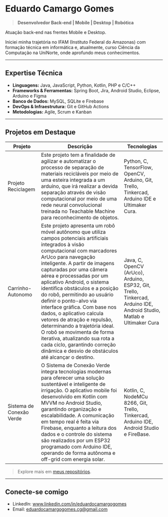 # Eduardo Camargo Gomes

> **Desenvolvedor Back-end | Mobile | Desktop | Robótica**

Atuação back-end nas frentes Mobile e Desktop.

Iniciei minha trajetória no IFAM (Instituto Federal do Amazonas) com formação técnica em informática e, atualmente, curso Ciência da Computação na UniNorte, onde aprofundo meus conhecimentos.

---

## Expertise Técnica

- **Linguagens:** Java, JavaScript, Python, Kotlin, PHP e C/C++  
- **Frameworks & Ferramentas:** Spring Boot, Jira, Android Studio, Eclipse, Arduino e Figma
- **Banco de Dados:** MySQL, SQLite e Firebase
- **DevOps & Infraestrutura:** Git e GitHub Actions
- **Metodologias:** Agile, Scrum e Kanban  

---

## Projetos em Destaque

| Projeto | Descrição | Tecnologias |
|--------|-----------|-------------|
| Projeto Reciclagem | Este projeto tem a finalidade de agilizar e automatizar o processo de separação de materiais recicláveis por meio de uma esteira integrada a um arduíno, que irá realizar a devida separação através de visão computacional por meio de uma rede neural convolucional treinada no Teachable Machine para reconhecimento de objetos. | Python, C, TensorFlow, OpenCV, Arduino, Git, Trello, Tinkercad, Arduino IDE e Ultimaker Cura. |
| Carrinho-Autonomo | Este projeto apresenta um robô móvel autônomo que utiliza campos potenciais artificiais integrados à visão computacional com marcadores ArUco para navegação inteligente. A partir de imagens capturadas por uma câmera aérea e processadas por um aplicativo Android, o sistema identifica obstáculos e a posição do robô, permitindo ao usuário definir o ponto-alvo via interface gráfica. Com base nos dados, o aplicativo calcula vetores de atração e repulsão, determinando a trajetória ideal. O robô se movimenta de forma iterativa, atualizando sua rota a cada ciclo, garantindo correção dinâmica e desvio de obstáculos até alcançar o destino.| Java, C, OpenCV (ArUco), Arduino, ESP32, Git, Trello, Tinkercad, Arduino IDE, Android Studio, Matlab e Ultimaker Cura |
| Sistema de Conexão Verde | O Sistema de Conexão Verde integra tecnologias modernas para oferecer uma solução sustentável e inteligente de irrigação. O aplicativo mobile foi desenvolvido em Kotlin com MVVM no Android Studio, garantindo organização e escalabilidade. A comunicação em tempo real é feita via Firebase, enquanto a leitura dos dados e o controle do sistema são realizados por um ESP32 programado com Arduino IDE, operando de forma autônoma e off-grid com energia solar.| Kotlin, C, NodeMCu 8266, Git, Trello, Tinkercad, Arduino IDE, Android Studio e FireBase. |

> Explore mais em [meus repositórios](https://github.com/E-CamargoGomesCG?tab=repositories).

---

## Conecte-se comigo

- LinkedIn: www.linkedin.com/in/eduardocamargogomes
- Email: eduardocamargogomes.cg@gmail.com

